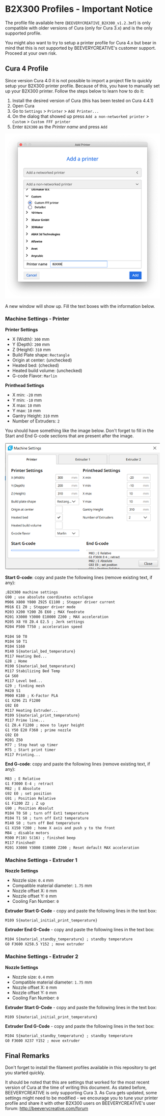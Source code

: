 # B2X300 Profiles - Important Notice

The profile file available here (`BEEVERYCREATIVE_B2X300_v1.2.3mf`) is only compatible with older versions of Cura (only for Cura 3.x) and is the only supported profile.

You might also want to try to setup a printer profile for Cura 4.x but bear in mind that this is not supported by BEEVERYCREATIVE's customer support. Proceed at your own risk.

## Cura 4 Profile

Since version Cura 4.0 it is not possible to import a project file to quickly setup your B2X300 printer profile. Because of this, you have to manually set up your B2X300 printer. Follow the steps below to learn how to do it:

1. Install the desired version of Cura (this has been tested on Cura 4.4.1)
2. Open Cura
3. Go to `Settings` > `Printer` > `Add Printer...`
4. On the dialog that showed up press `Add a non-networked printer` > `Custom` > `Custom FFF printer`
5. Enter `B2X300` as the _Printer name_ and press `Add`

![](assets/img01.png)

A new window will show up. Fill the text boxes with the information below.

### Machine Settings - Printer

**Printer Settings**

- X (Width): `300` mm
- Y (Depth): `200` mm
- Z (Height): `310` mm
- Build Plate shape: `Rectangle`
- Origin at center: (unchecked)
- Heated bed: (checked)
- Heated build volume: (unchecked)
- G-code Flavor: `Marlin`
  
**Printhead Settings**

- X min: `-20` mm
- Y min: `-10` mm
- X max: `10` mm
- Y max: `10` mm
- Gantry Height: `310` mm
- Number of Extruders: `2`

You should have something like the image below. Don't forget to fill in the Start and End G-code sections that are present after the image.

![](assets/img02.png)


**Start G-code**: copy and paste the following lines (remove existing text, if any):

```
;B2X300 machine settings
G90 ; use absolute coordinates octolapse
M906 X800 Y800 Z925 E1100 ; Stepper driver current
M916 E1 Z0 ; Stepper driver mode
M203 X200 Y200 Z6 E60 ; MAX feedrate
M201 X3000 Y3000 E10000 Z200 ; MAX acceleration
M205 X8 Y8 Z0.4 E2.5 ; Jerk settings
M204 P500 T750 ; acceleration speed

M104 S0 T0
M104 S0 T1
M104 S160
M140 S{material_bed_temperature}
M117 Heating Bed...
G28 ; Home
M190 S{material_bed_temperature}
M117 Stabilizing Bed Temp
G4 S60
M117 Level bed...
G29 ; finding mesh
M420 S1
M900 K180 ; K-Factor PLA
G1 X296 Z1 F1200
G92 E0
M117 Heating Extruder...
M109 S{material_print_temperature}
M117 Prime line...
G1 Z0.4 F1200 ; move to layer height
G1 Y50 E20 F360 ; prime nozzle
G92 E0
M201 Z50
M77 ; Stop heat up timer
M75 ; Start print timer
M117 Printing...
```

**End G-code**: copy and paste the following lines (remove existing text, if any):

```
M83 ; E Relative
G1 F3000 E-4 ; retract
M82 ; E Absolute
G92 E0 ; set position
G91 ; Position Relative
G1 F1200 Z2 ; Z up
G90 ; Position Absolut
M104 T0 S0 ; turn off Ext1 temperature
M104 T1 S0 ; turn off Ext2 temperature
M140 S0 ; turn off Bed temperature
G1 X150 Y200 ; home X axis and push y to the front
M84 ; disable motors
M300 P(10) S(16) ; finished beep
M117 Finished!
M201 X3000 Y3000 E10000 Z200 ; Reset default MAX acceleration
```


### Machine Settings - Extruder 1

**Nozzle Settings**

- Nozzle size: `0.4` mm
- Compatible material diameter: `1.75` mm
- Nozzle offset X: `0` mm
- Nozzle offset Y: `0` mm
- Cooling Fan Number: `0`

**Extruder Start G-Code** - copy and paste the following lines in the text box:

```
M109 S{material_initial_print_temperature}
```

**Extruder End G-Code** - copy and paste the following lines in the text box:

```
M104 S{material_standby_temperature} ; standby temperature
G0 F3600 X258.5 Y152 ; move extruder
```

### Machine Settings - Extruder 2

**Nozzle Settings**

- Nozzle size: `0.4` mm
- Compatible material diameter: `1.75` mm
- Nozzle offset X: `0` mm
- Nozzle offset Y: `0` mm
- Cooling Fan Number: `0`

**Extruder Start G-Code** - copy and paste the following lines in the text box:

```
M109 S{material_initial_print_temperature}
```

**Extruder End G-Code** - copy and paste the following lines in the text box:

```
M104 S{material_standby_temperature} ; standby temperature
G0 F3600 X237 Y152 ; move extruder
```

## Final Remarks

Don't forget to install the filament profiles available in this repository to get you started quickly.

It should be noted that this are settings that worked for the most recent version of Cura at the time of writing this document. As stated before, BEEVERYCREATIVE is only supporting Cura 3. As Cura gets updated, some settings might need to be modified - we encourage you to tune your printer profile and share it with other B2X300 users on BEEVERYCREATIVE's user forum: http://beeverycreative.com/forum